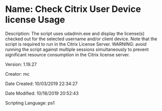 ﻿# Name: Check Citrix User Device license Usage

Description: The script uses udadmin.exe and display the license(s) checked out for the selected username and/or client device. Note that the script is required to run in the Citrix License Server.
WARNING: avoid running the script against multiple sessions simultaneously to prevent significant resource consumption in the Citrix license server.

Version: 1.19.27

Creator: mc

Date Created: 10/03/2019 22:34:27

Date Modified: 10/18/2019 20:52:43

Scripting Language: ps1

